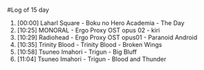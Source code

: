 #Log of 15 day

1. [00:00] Laharl Square - Boku no Hero Academia - The Day
1. [10:25] MONORAL - Ergo Proxy OST opus 02 - kiri
1. [10:29] Radiohead - Ergo Proxy OST opus01 - Paranoid Android
1. [10:35] Trinity Blood - Trinity Blood - Broken Wings
1. [10:58] Tsuneo Imahori - Trigun - Big Bluff
1. [11:04] Tsuneo Imahori - Trigun - Blood and Thunder
